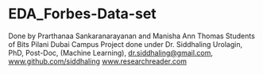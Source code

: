 # EDA_Forbes-Data-set


Done by Prarthanaa Sankaranarayanan and Manisha Ann Thomas
Students of Bits Pilani Dubai Campus
Project done under
Dr. Siddhaling Urolagin,
PhD, Post-Doc, (Machine Learning),
dr.siddhaling@gmail.com,
www.github.com/siddhaling
www.researchreader.com

